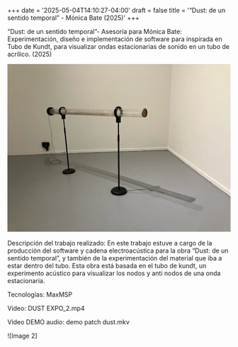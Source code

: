 +++
date = '2025-05-04T14:10:27-04:00'
draft = false
title = '“Dust: de un sentido temporal” -  Mónica Bate (2025)'
+++

“Dust: de un sentido temporal”- Asesoría para Mónica Bate: Experimentación, diseño e implementación de software para inspirada en Tubo de Kundt, para visualizar ondas estacionarias de sonido en un tubo de acrílico. (2025)

![alt](dust-object.jpeg)

Descripción del trabajo realizado:
En este trabajo estuve a cargo de la producción del software y cadena electroacústica para la obra “Dust: de un sentido temporal”, y también de la experimentación del material que iba a estar dentro del tubo. Esta obra está basada en el tubo de kundt, un experimento acústico para visualizar los nodos y anti nodos de una onda estacionaria.

Tecnologías: MaxMSP

Video:  DUST EXPO_2.mp4

Video DEMO audio:  demo patch dust.mkv

![Image 2]

